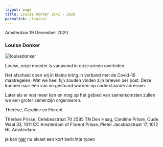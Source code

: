 ```yaml
---
layout: page
title: Louise Donker 1942 - 2020
permalink: /louise/
---
```


Amsterdam 19 December 2020

### Louise Donker

![louisedonker](https://prisse.nl/assets/louisedonker.jpg)  

Louise, onze moeder is vanavond in onze armen overleden

Het afscheid doen wij in kleine kring in verband met de Covid-19 maatregelen.
Wat we heel fijn zouden vinden zijn brieven per post.
Deze kunnen naar één van on gestuurd worden op onderstaande adressen.

Later als er wat meer kan en mag op het gebied van samenkomsten zullen we een groter samenzijn organiseren.

Therèse, Caroline en Florent

Therèse Prisse, Celebesstraat 70 2585 TN Den Haag,
Caroline Prisse, Oude Waal 33, 1011 CC Amsterdam of
Florent Prisse, Pieter Jacobszstraat 17, 1012 HL Amsterdam

je kan [hier](https://prisse.nl/talktome/) nu alvast een kort berichtje typen
